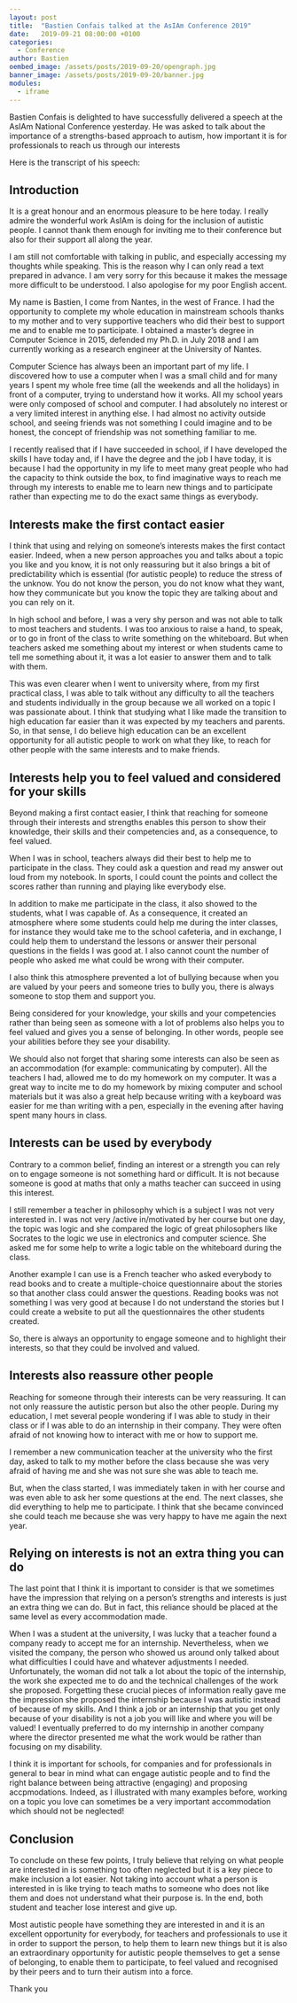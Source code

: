 ```yaml
---
layout: post
title:  "Bastien Confais talked at the AsIAm Conference 2019"
date:   2019-09-21 08:00:00 +0100
categories:
  - Conference
author: Bastien
oembed_image: /assets/posts/2019-09-20/opengraph.jpg
banner_image: /assets/posts/2019-09-20/banner.jpg
modules:
  - iframe
---
```


Bastien Confais is delighted to have successfully delivered a speech at the AsIAm National Conference yesterday.
He was asked to talk about the importance of a strengths-based approach to autism, how important it is for professionals to reach us through our interests

Here is the transcript of his speech:

## Introduction

It is a great honour and an enormous pleasure to be here today. I really admire the wonderful work AsIAm is doing for the inclusion of autistic people. I cannot thank them enough for inviting me to their conference but also for their support all along the year. 

I am still not comfortable with talking in public, and especially accessing my thoughts while speaking. This is the reason why I can only read a text prepared in advance. I am very sorry for this because it makes the message more difficult to be understood. I also apologise for my poor English accent.

My name is Bastien, I come from Nantes, in the west of France. I had the opportunity to complete my whole education in mainstream schools thanks to my mother and to very supportive teachers who did their best to support me and to enable me to participate.
I obtained a master’s degree in Computer Science in 2015, defended my Ph.D. in July 2018 and I am currently working as a research engineer at the University of Nantes.

Computer Science has always been an important part of my life. I discovered how to use a computer when I was a small child and for many years I spent my whole free time (all the weekends and all the holidays) in front of a computer, trying to understand how it works. All my school years were only composed of school and computer. I had absolutely no interest or a very limited interest in anything else. I had almost no activity outside school, and seeing friends was not something I could imagine and to be honest, the concept of friendship was not something familiar to me.

I recently realised that if I have succeeded in school, if I have developed the skills I have today and, if I have the degree and the job I have today, it is because I had the opportunity in my life to meet many great people who had the capacity to think outside the box, to find imaginative ways to reach me through my interests to enable me to learn new things and to participate rather than expecting me to do the exact same things as everybody.


## Interests make the first contact easier

I think that using and relying on someone’s interests makes the first contact easier.
Indeed, when a new person approaches you and talks about a topic you like and you know, it is not only reassuring but it also brings a bit of predictability which is essential (for autistic people) to reduce the stress of the unknow. You do not know the person, you do not know what they want, how they communicate but you know the topic they are talking about and you can rely on it. 

In high school and before, I was a very shy person and was not able to talk to most teachers and students. I was too anxious to raise a hand, to speak, or to go in front of the class to write something on the whiteboard. But when teachers asked me something about my interest or when students came to tell me something about it, it was a lot easier to answer them and to talk with them.

This was even clearer when I went to university where, from my first practical class, I was able to talk without any difficulty to all the teachers and students individually in the group because we all worked on a topic I was passionate about.
I think that studying what I like made the transition to high education far easier than it was expected by my teachers and parents. So, in that sense, I do believe high education can be an excellent opportunity for all autistic people to work on what they like, to reach for other people with the same interests and to make friends.


## Interests help you to feel valued and considered for your skills

Beyond making a first contact easier, I think that reaching for someone through their interests and strengths enables this person to show their knowledge, their skills and their competencies and, as a consequence, to feel valued.

When I was in school, teachers always did their best to help me to participate in the class. They could ask a question and read my answer out loud from my notebook. In sports, I could count the points and collect the scores rather than running and playing like everybody else. 

In addition to make me participate in the class, it also showed to the students, what I was capable of.
As a consequence, it created an atmosphere where some students could help me during the inter classes, for instance they would take me to the school cafeteria, and in exchange, I could help them to understand the lessons or answer their personal questions in the fields I was good at. I also cannot count the number of people who asked me what could be wrong with their computer.

I also think this atmosphere prevented a lot of bullying because when you are valued by your peers and someone tries to bully you, there is always someone to stop them and support you.

Being considered for your knowledge, your skills and your competencies rather than being seen as someone with a lot of problems also helps you to feel valued and gives you a sense of belonging. In other words, people see  your abilities before they see your disability.

We should also not forget that sharing some interests can also be seen as an accommodation (for example: communicating by computer). All the teachers I had, allowed me to do my homework on my computer. It was a great way to incite me to do my homework by mixing computer and school materials but it was also a great help because writing with a keyboard was easier for me than writing with a pen, especially in the evening after having spent many hours in class.

## Interests can be used by everybody

Contrary to a common belief, finding an interest or a strength you can rely on to engage someone is not something hard or difficult. It is not because someone is good at maths that only a maths teacher can succeed in using this interest.

I still remember a teacher in philosophy which is a subject I was not very interested in. I was not very /active in/motivated by her course but one day, the topic was logic and she compared the logic of great philosophers like Socrates to the logic we use in electronics and computer science. She asked me for some help to write a logic table on the whiteboard during the class.

Another example I can use is a French teacher who asked everybody to read books and to create a multiple-choice questionnaire about the stories so that another class could answer the questions. Reading books was not something I was very good at because I do not understand the stories but I could create a website to put all the questionnaires the other students created. 

So, there is always an opportunity to engage someone and to highlight their interests, so that they could be involved and valued.

## Interests also reassure other people

Reaching for someone through their interests can be very reassuring. It can not only reassure the autistic person but also the other people. During my education, I met several people wondering if I was able to study in their class or if I was able to do an internship in their company. They were often afraid of not knowing how to interact with me or how to support me.

I remember a new communication teacher at the university who the first day, asked to talk to my mother before the class because she was very afraid of having me and she was not sure she was able to teach me.

But, when the class started, I was immediately taken in with her course and was even able to ask her some questions at the end. The next classes, she did everything to help me to participate.
I think that she became convinced she could teach me because she was very happy to have me again the next year.

## Relying on interests is not an extra thing you can do

The last point that I think it is important to consider is that we sometimes have the impression that relying on a person’s strengths and interests is just an extra thing we can do. But in fact, this reliance should be placed at the same level as every accommodation made.

When I was a student at the university, I was lucky that a teacher found a company ready to accept me for an internship. Nevertheless, when we visited the company, the person who showed us around only talked about what difficulties I could have and whatever adjustments I needed. Unfortunately, the woman did not talk a lot about the topic of the internship, the work she expected me to do and the technical challenges of the work she proposed. Forgetting these crucial pieces of information really gave me the impression she proposed the internship because I was autistic instead of because of my skills. And I think a job or an internship that you get only because of your disability is not a job you will like and where you will be valued!
I eventually preferred to do my internship in another company where the director presented me what the work would be rather than focusing on my disability.

I think it is important for schools, for companies and for professionals in general to bear in mind what can engage autistic people and to find the right balance between being attractive (engaging) and proposing accpmodations.
Indeed, as I illustrated with many examples before, working on a topic you love can sometimes be a very important accommodation which should not be neglected!

## Conclusion

To conclude on these few points, I truly believe that relying on what people are interested in is something too often neglected but it is a key piece to make inclusion a lot easier.
Not taking into account what a person is interested in is like trying to teach maths to someone who does not like them and does not understand what their purpose is. In the end, both student and teacher lose interest and give up.

Most autistic people have something they are interested in and it is an excellent opportunity for everybody, for teachers and professionals to use it in order to support the person, to help them to learn new things but it is also an extraordinary opportunity for autistic people themselves to get a sense of belonging, to enable them to participate, to feel valued and recognised by their peers and to turn their autism into a force.

Thank you


<amp-iframe width="800" height="450" sandbox="allow-scripts" src="https://storage.confais.org/apps/video/?t=syno_web&v=AsIAmConfv1"></amp-iframe>
